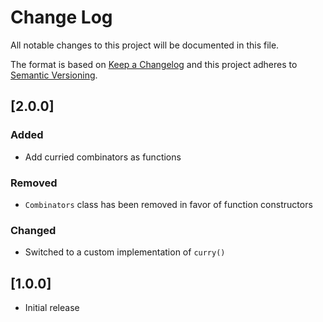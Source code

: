 # Change Log
All notable changes to this project will be documented in this file.

The format is based on [Keep a Changelog](http://keepachangelog.com/)
and this project adheres to [Semantic Versioning](http://semver.org/).

## [2.0.0]

### Added

- Add curried combinators as functions

### Removed

- `Combinators` class has been removed in favor of function constructors

### Changed

- Switched to a custom implementation of `curry()`

## [1.0.0]

- Initial release
